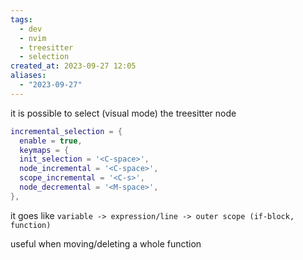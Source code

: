 ```yaml
---
tags:
  - dev
  - nvim
  - treesitter
  - selection
created_at: 2023-09-27 12:05
aliases:
  - "2023-09-27"
---
```

it is possible to select (visual mode) the treesitter node
```lua
incremental_selection = {
  enable = true,
  keymaps = {
  init_selection = '<C-space>',
  node_incremental = '<C-space>',
  scope_incremental = '<C-s>',
  node_decremental = '<M-space>',
},
```

it goes like `variable -> expression/line -> outer scope (if-block, function)`

useful when moving/deleting a whole function